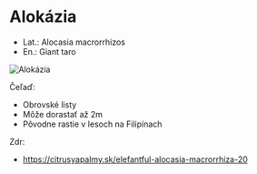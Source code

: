 # Alokázia
- Lat.: Alocasia macrorrhizos
- En.: Giant taro

![Alokázia](./giant_taro.jpg "Alokázia")

Čeľaď: 

- Obrovské listy
- Môže dorastať až 2m
- Pôvodne rastie v lesoch na Filipínach

Zdr:
- https://citrusyapalmy.sk/elefantful-alocasia-macrorrhiza-20